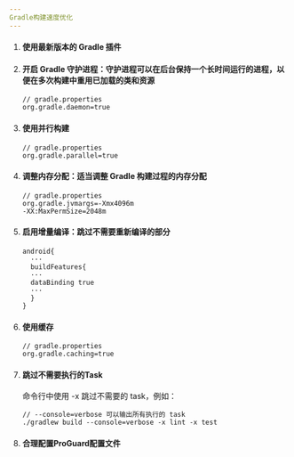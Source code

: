 ```yaml
---
Gradle构建速度优化
---
```


1. #### 使用最新版本的 Gradle 插件
2. #### 开启 Gradle 守护进程：守护进程可以在后台保持一个长时间运行的进程，以便在多次构建中重用已加载的类和资源
   ```
   // gradle.properties
   org.gradle.daemon=true
   ```
3. #### 使用并行构建
   ```
   // gradle.properties
   org.gradle.parallel=true
   ```
4. #### 调整内存分配：适当调整 Gradle 构建过程的内存分配
   ```
   // gradle.properties
   org.gradle.jvmargs=-Xmx4096m
   -XX:MaxPermSize=2048m
   ```
6. #### 启用增量编译：跳过不需要重新编译的部分
    ```
    android{
      ···
      buildFeatures{
      ···
      dataBinding true
      ···
      }
    }
    ```
7. #### 使用缓存
    ```
    // gradle.properties
    org.gradle.caching=true
    ```
8. #### 跳过不需要执行的Task
   命令行中使用 -x 跳过不需要的 task，例如：
   ```
   // --console=verbose 可以输出所有执行的 task
   ./gradlew build --console=verbose -x lint -x test
   ```
9. #### 合理配置ProGuard配置文件


